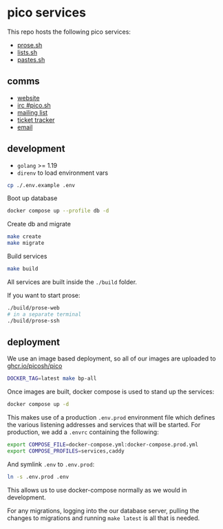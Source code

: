 # pico services

This repo hosts the following pico services:

- [prose.sh](https://prose.sh)
- [lists.sh](https://lists.sh)
- [pastes.sh](https://pastes.sh)

## comms

- [website](https://pico.sh)
- [irc #pico.sh](irc://irc.libera.chat/#pico.sh)
- [mailing list](https://lists.sr.ht/~erock/pico.sh)
- [ticket tracker](https://github.com/picosh/pico/issues)
- [email](mailto:hello@pico.sh)

## development

- `golang` >= 1.19
- `direnv` to load environment vars

```bash
cp ./.env.example .env
```

Boot up database

```bash
docker compose up --profile db -d
```

Create db and migrate

```bash
make create
make migrate
```

Build services

```bash
make build
```

All services are built inside the `./build` folder.

If you want to start prose:

```bash
./build/prose-web
# in a separate terminal
./build/prose-ssh
```

## deployment

We use an image based deployment, so all of our images are uploaded to
[ghcr.io/picosh/pico](https://github.com/picosh/pico/packages)

```bash
DOCKER_TAG=latest make bp-all
```

Once images are built, docker compose is used to stand up the services:

```bash
docker compose up -d
```

This makes use of a production `.env.prod` environment file which defines
the various listening addresses and services that will be started. For production,
we add a `.envrc` containing the following:

```bash
export COMPOSE_FILE=docker-compose.yml:docker-compose.prod.yml
export COMPOSE_PROFILES=services,caddy
```

And symlink `.env` to `.env.prod`:

```bash
ln -s .env.prod .env
```

This allows us to use docker-compose normally as we would in development.

For any migrations, logging into the our database server, pulling the changes
to migrations and running `make latest` is all that is needed.
